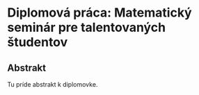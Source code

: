# Diplomová práca: Matematický seminár pre talentovaných študentov

## Abstrakt

Tu príde abstrakt k diplomovke.

